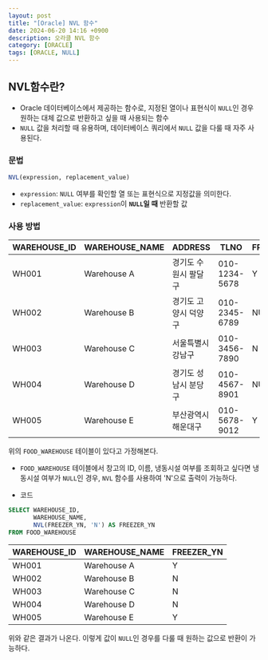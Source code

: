 ```yaml
---
layout: post
title: "[Oracle] NVL 함수"
date: 2024-06-20 14:16 +0900
description: 오라클 NVL 함수
category: [ORACLE]
tags: [ORACLE, NULL]
---
```

## NVL함수란?
- Oracle 데이터베이스에서 제공하는 함수로, 지정된 열이나 표현식이 `NULL`인 경우 원하는 대체 값으로 반환하고 싶을 때 사용되는 함수
- `NULL` 값을 처리할 때 유용하며, 데이터베이스 쿼리에서 `NULL` 값을 다룰 때 자주 사용된다.

### 문법

```sql
NVL(expression, replacement_value)
```

-   `expression`: `NULL` 여부를 확인할 열 또는 표현식으로 지정값을 의미한다.
-   `replacement_value`: `expression`이 **`NULL`일 때** 반환할 값

### 사용 방법

| WAREHOUSE_ID | WAREHOUSE_NAME | ADDRESS | TLNO | FREEZER_YN |
|---|---|---|---|---|
| WH001 | Warehouse A | 경기도 수원시 팔달구 | 010-1234-5678 | Y |
| WH002 | Warehouse B | 경기도 고양시 덕양구 | 010-2345-6789 | NULL |
| WH003 | Warehouse C | 서울특별시 강남구 | 010-3456-7890 | N |
| WH004 | Warehouse D | 경기도 성남시 분당구 | 010-4567-8901 | NULL |
| WH005 | Warehouse E | 부산광역시 해운대구 | 010-5678-9012 | Y |

위의 `FOOD_WAREHOUSE` 테이블이 있다고 가정해본다.
- `FOOD_WAREHOUSE` 테이블에서 창고의 ID, 이름, 냉동시설 여부를 조회하고 싶다면 냉동시설 여부가 `NULL`인 경우, `NVL` 함수를 사용하여 'N'으로 출력이 가능하다.

- 코드

```sql
SELECT WAREHOUSE_ID, 
       WAREHOUSE_NAME, 
       NVL(FREEZER_YN, 'N') AS FREEZER_YN
FROM FOOD_WAREHOUSE
```

| WAREHOUSE_ID | WAREHOUSE_NAME | FREEZER_YN |
|---|---|---|
| WH001 | Warehouse A | Y |
| WH002 | Warehouse B | N |
| WH003 | Warehouse C | N |
| WH004 | Warehouse D | N |
| WH005 | Warehouse E | Y |

위와 같은 결과가 나온다. 이렇게 값이 `NULL`인 경우를 다룰 때 원하는 값으로 반환이 가능하다.
